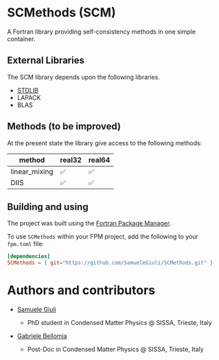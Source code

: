 # SCMethods (SCM)

A Fortran library providing self-consistency methods in one simple container.

## External Libraries
The SCM library depends upon the following libraries.
- [STDLIB](https://github.com/fortran-lang/stdlib)
- LAPACK
- BLAS
	
## Methods (to be improved)

At the present state the library give access to the following methods:

| method         | real32|real64|
|--------|-------|-------|
| linear_mixing  |   ✅  | ✅    | 
| DIIS           |   ✅  | ✅    |
	
## Building and using

The project was built using the [Fortran Package Manager](https://github.com/fortran-lang/fpm).

To use `SCMethods` within your FPM project, add the following to your `fpm.toml` file:
```toml
[dependencies]
SCMethods = { git="https://github.com/SamueleGiuli/SCMethods.git" }
```

Authors and contributors  
========================

+   [Samuele Giuli](https://github.com/SamueleGiuli)  
    +   PhD student in Condensed Matter Physics @ SISSA, Trieste, Italy


+   [Gabriele Bellomia](https://github.com/beddalumia)  
    +   Post-Doc in Condensed Matter Physics @ SISSA, Trieste, Italy

	
